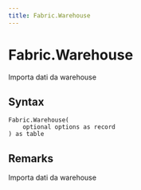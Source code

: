 ```yaml
---
title: Fabric.Warehouse
---
```


# Fabric.Warehouse


Importa dati da warehouse


## Syntax

```powerquery
Fabric.Warehouse(
    optional options as record
) as table
```


## Remarks

Importa dati da warehouse


